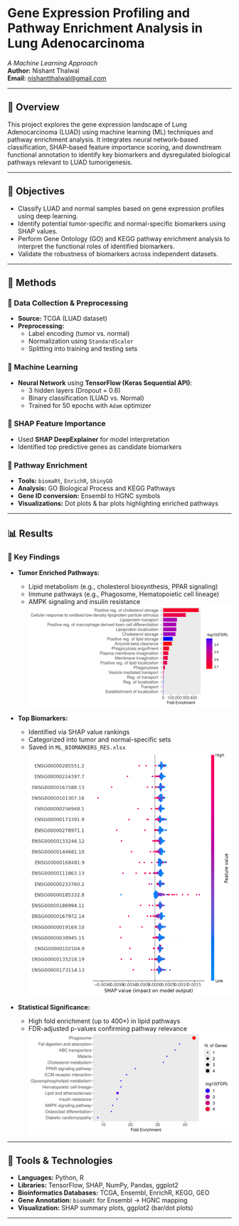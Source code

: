 # Gene Expression Profiling and Pathway Enrichment Analysis in Lung Adenocarcinoma  
*A Machine Learning Approach*  
**Author:** Nishant Thalwal  
**Email:** nishantthalwal@gmail.com  

---

## 📘 Overview

This project explores the gene expression landscape of Lung Adenocarcinoma (LUAD) using machine learning (ML) techniques and pathway enrichment analysis. It integrates neural network-based classification, SHAP-based feature importance scoring, and downstream functional annotation to identify key biomarkers and dysregulated biological pathways relevant to LUAD tumorigenesis.

---

## 🎯 Objectives

- Classify LUAD and normal samples based on gene expression profiles using deep learning.
- Identify potential tumor-specific and normal-specific biomarkers using SHAP values.
- Perform Gene Ontology (GO) and KEGG pathway enrichment analysis to interpret the functional roles of identified biomarkers.
- Validate the robustness of biomarkers across independent datasets.

---

## 🧪 Methods

### 🔬 Data Collection & Preprocessing
- **Source:** TCGA (LUAD dataset)
- **Preprocessing:**
  - Label encoding (tumor vs. normal)
  - Normalization using `StandardScaler`
  - Splitting into training and testing sets

### 🤖 Machine Learning
- **Neural Network** using **TensorFlow (Keras Sequential API)**:
  - 3 hidden layers (Dropout = 0.6)
  - Binary classification (LUAD vs. Normal)
  - Trained for 50 epochs with `Adam` optimizer

### 🧠 SHAP Feature Importance
- Used **SHAP DeepExplainer** for model interpretation
- Identified top predictive genes as candidate biomarkers

### 🧬 Pathway Enrichment
- **Tools:** `biomaRt`, `EnrichR`, `ShinyGO`
- **Analysis:** GO Biological Process and KEGG Pathways
- **Gene ID conversion:** Ensembl to HGNC symbols
- **Visualizations:** Dot plots & bar plots highlighting enriched pathways

---

## 📊 Results

### 🔑 Key Findings
- **Tumor Enriched Pathways:**  
  - Lipid metabolism (e.g., cholesterol biosynthesis, PPAR signaling)  
  - Immune pathways (e.g., Phagosome, Hematopoietic cell lineage)  
  - AMPK signaling and insulin resistance
![Tumor_GO](https://github.com/Nishant808/LUAD-DEG/blob/main/GO_BP_Tumor_BARPLOT.png)

- **Top Biomarkers:**  
  - Identified via SHAP value rankings  
  - Categorized into tumor and normal-specific sets  
  - Saved in `ML_BIOMARKERS_RES.xlsx`
![SHAP_Tumor](https://github.com/Nishant808/LUAD-DEG/blob/main/TUMOR_FEATURE_IMP_NN_SELECTED.png)

- **Statistical Significance:**  
  - High fold enrichment (up to 400×) in lipid pathways  
  - FDR-adjusted p-values confirming pathway relevance
![FDR_DOTPLOT](https://github.com/Nishant808/LUAD-DEG/blob/main/Tumor_KEGG_DOTPLOT.png)
---

## 🧰 Tools & Technologies

- **Languages:** Python, R
- **Libraries:** TensorFlow, SHAP, NumPy, Pandas, ggplot2
- **Bioinformatics Databases:** TCGA, Ensembl, EnrichR, KEGG, GEO
- **Gene Annotation:** `biomaRt` for Ensembl → HGNC mapping
- **Visualization:** SHAP summary plots, ggplot2 (bar/dot plots)

---
